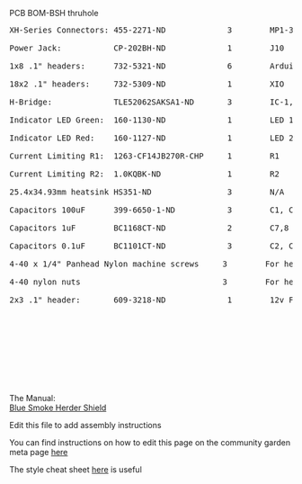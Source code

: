 PCB BOM-BSH thruhole

<pre>
XH-Series Connectors: 455-2271-ND             3        MP1-3 <br>
Power Jack:           CP-202BH-ND             1        J10 <br>
1x8 .1" headers:      732-5321-ND             6        Arduino Pwr, ADCL, ADCH, Comm., PWML, PWMH <br>
18x2 .1" headers:     732-5309-ND             1        XIO <br>
H-Bridge:             TLE52062SAKSA1-ND       3        IC-1,2,3 <br>
Indicator LED Green:  160-1130-ND             1        LED 1: 5V <br>
Indicator LED Red:    160-1127-ND             1        LED 2: 12V <br>
Current Limiting R1:  1263-CF14JB270R-CHP     1        R1 <br>
Current Limiting R2:  1.0KQBK-ND              1        R2 <br>
25.4x34.93mm heatsink HS351-ND                3        N/A <br>
Capacitors 100uF      399-6650-1-ND           3        C1, C3, C5 <br>
Capacitors 1uF        BC1168CT-ND             2        C7,8 <br>
Capacitors 0.1uF      BC1101CT-ND             3        C2, C4, C6 <br>
4-40 x 1/4" Panhead Nylon machine screws     3        For heat sinks <br>
4-40 nylon nuts                              3        For heat sinks <br>
2x3 .1" header:       609-3218-ND             1        12v Fan Header <br>
<br>
<br>
<br>
<br>
</Pre>

The Manual:<br>
[Blue Smoke Herder Shield](https://www.evernote.com/client/snv?noteGuid=b94f3758-31ae-4476-9fb4-017b951513d0&noteKey=56343f13da608b45&sn=https%3A%2F%2Fwww.evernote.com%2Fshard%2Fs581%2Fsh%2Fb94f3758-31ae-4476-9fb4-017b951513d0%2F56343f13da608b45&exp=ENB3538)


Edit this file to add assembly instructions

You can find instructions on how to edit this page on the community garden meta page [here](http://maslowcommunitygarden.org/Website.html?instructions=true)



The style cheat sheet [here](https://github.com/adam-p/markdown-here/wiki/Markdown-Cheatsheet) is useful
